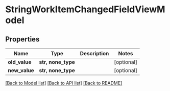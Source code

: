 # StringWorkItemChangedFieldViewModel


## Properties
Name | Type | Description | Notes
------------ | ------------- | ------------- | -------------
**old_value** | **str, none_type** |  | [optional] 
**new_value** | **str, none_type** |  | [optional] 

[[Back to Model list]](../README.md#documentation-for-models) [[Back to API list]](../README.md#documentation-for-api-endpoints) [[Back to README]](../README.md)


